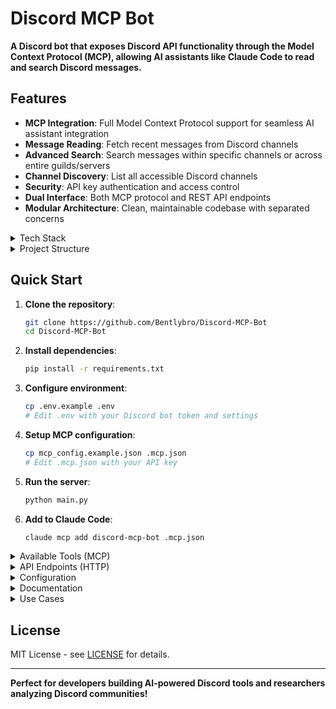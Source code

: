 # Discord MCP Bot

**A Discord bot that exposes Discord API functionality through the Model Context Protocol (MCP), allowing AI assistants like Claude Code to read and search Discord messages.**

## Features

- **MCP Integration**: Full Model Context Protocol support for seamless AI assistant integration
- **Message Reading**: Fetch recent messages from Discord channels
- **Advanced Search**: Search messages within specific channels or across entire guilds/servers
- **Channel Discovery**: List all accessible Discord channels
- **Security**: API key authentication and access control
- **Dual Interface**: Both MCP protocol and REST API endpoints
- **Modular Architecture**: Clean, maintainable codebase with separated concerns

<details>
<summary>Tech Stack</summary>

- **Python 3.8+**
- **Discord.py** - Discord API wrapper
- **FastAPI** - Modern web framework
- **Pydantic** - Data validation
- **Model Context Protocol** - AI integration standard

</details>

<details>
<summary>Project Structure</summary>

```
src/
├── api/          # FastAPI routes & middleware
├── config/       # Settings & configuration
├── discord_bot/  # Discord bot logic
├── mcp/          # MCP protocol handling
└── models/       # Pydantic data models
```

</details>

## Quick Start

1. **Clone the repository**:
   ```bash
   git clone https://github.com/Bentlybro/Discord-MCP-Bot
   cd Discord-MCP-Bot
   ```

2. **Install dependencies**:
   ```bash
   pip install -r requirements.txt
   ```

3. **Configure environment**:
   ```bash
   cp .env.example .env
   # Edit .env with your Discord bot token and settings
   ```

4. **Setup MCP configuration**:
   ```bash
   cp mcp_config.example.json .mcp.json
   # Edit .mcp.json with your API key
   ```

5. **Run the server**:
   ```bash
   python main.py
   ```

6. **Add to Claude Code**:
   ```bash
   claude mcp add discord-mcp-bot .mcp.json
   ```

<details>
<summary>Available Tools (MCP)</summary>

- `get_discord_messages` - Fetch recent messages from a channel
- `search_discord_messages` - Search messages in a specific channel
- `search_guild_messages` - Search messages across an entire guild
- `list_discord_channels` - List all accessible channels

</details>

<details>
<summary>API Endpoints (HTTP)</summary>

- `GET /` - Health check
- `POST /` - MCP protocol handler
- `POST /get_messages` - Get channel messages
- `POST /search_messages` - Search channel messages
- `POST /search_guild_messages` - Search guild messages
- `GET /channels` - List channels

</details>

<details>
<summary>Configuration</summary>

Set these environment variables in your `.env` file:

- `DISCORD_TOKEN` - Your Discord bot token
- `API_KEY` - API key for authentication
- `ALLOWED_GUILDS` - Comma-separated guild IDs (optional)
- `ALLOWED_CHANNELS` - Comma-separated channel IDs (optional)
- `API_HOST` - Server host (default: 0.0.0.0)
- `API_PORT` - Server port (default: 8000)

</details>

<details>
<summary>Documentation</summary>

- [Setup Instructions](MCP_SETUP.md)
- [Environment Configuration](.env.example)
- [MCP Configuration](mcp_config.example.json)

</details>

<details>
<summary>Use Cases</summary>

- **AI-Powered Discord Analysis**: Let Claude Code analyze your server conversations
- **Message Retrieval**: Programmatically access Discord message history
- **Content Search**: Find specific discussions across channels
- **Server Management**: Automate Discord content analysis and moderation
- **Research & Analytics**: Extract insights from Discord communities

</details>

## License

MIT License - see [LICENSE](LICENSE) for details.

---

**Perfect for developers building AI-powered Discord tools and researchers analyzing Discord communities!**